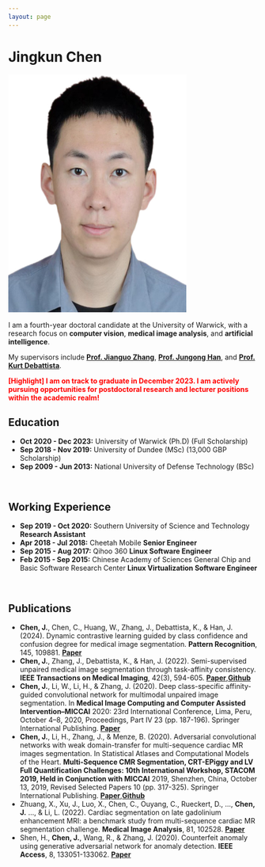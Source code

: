 ```yaml
---
layout: page
---
```


# Jingkun Chen

<img src="/file/image.jpeg" class="floatpic" width="360" height="480">

I am a fourth-year doctoral candidate at the University of Warwick, with a research focus on **computer vision**, **medical image analysis**, and **artificial intelligence**. 

My supervisors include [**Prof. Jianguo Zhang**](https://scholar.google.com/citations?user=ypSmZtIAAAAJ&hl=zh-CN), [**Prof. Jungong Han**](https://scholar.google.com/citations?user=hNi1gxAAAAAJ&hl=zh-CN), and [**Prof. Kurt Debattista**](https://scholar.google.co.uk/citations?user=8-E4ButRvbwC&hl=en). 


**<font color='red'>[Highlight] I am on track to graduate in December 2023. I am actively pursuing opportunities for postdoctoral research and lecturer positions within the academic realm!</font>**
<br>

## Education 
- **Oct 2020 - Dec 2023:** University of Warwick (Ph.D) (Full Scholarship)
- **Sep 2018 - Nov 2019:** University of Dundee (MSc) (13,000 GBP Scholarship)
- **Sep 2009 - Jun 2013:** National University of Defense Technology (BSc)
<br>

## Working Experience
- **Sep 2019 - Oct 2020:** Southern University of Science and Technology **Research Assistant**
- **Apr 2018 - Jul 2018:** Cheetah Mobile **Senior Engineer**
- **Sep 2015 - Aug 2017:** Qihoo 360 **Linux Software Engineer**
- **Feb 2015 - Sep 2015:** Chinese Academy of Sciences General Chip and Basic Software Research Center **Linux Virtualization Software Engineer**



<br>


## Publications

- **Chen, J.**, Chen, C., Huang, W., Zhang, J., Debattista, K., & Han, J. (2024). Dynamic contrastive learning guided by class confidence and confusion degree for medical image segmentation. **Pattern Recognition**, 145, 109881. [**Paper**](https://scholar.google.com/scholar?hl=zh-CN&as_sdt=0%2C33&q=Dynamic+contrastive+learning+guided+by+class+confidence+and+confusion+degree+for+medical+image+segmentation&btnG=)
- **Chen, J.**, Zhang, J., Debattista, K., & Han, J. (2022). Semi-supervised unpaired medical image segmentation through task-affinity consistency. **IEEE Transactions on Medical Imaging**, 42(3), 594-605. [**Paper**](https://wrap.warwick.ac.uk/170166/1/WRAP-semi-supervised-unpaired-medical-image-segmentation-through-task-affinity-consistency-2022.pdf),[**Github**](https://github.com/jingkunchen/TAC)
- **Chen, J.**, Li, W., Li, H., & Zhang, J. (2020). Deep class-specific affinity-guided convolutional network for multimodal unpaired image segmentation. In **Medical Image Computing and Computer Assisted Intervention–MICCAI** 2020: 23rd International Conference, Lima, Peru, October 4–8, 2020, Proceedings, Part IV 23 (pp. 187-196). Springer International Publishing. [**Paper**](https://arxiv.org/pdf/2101.01513)
- **Chen, J.**, Li, H., Zhang, J., & Menze, B. (2020). Adversarial convolutional networks with weak domain-transfer for multi-sequence cardiac MR images segmentation. In Statistical Atlases and Computational Models of the Heart. **Multi-Sequence CMR Segmentation, CRT-EPiggy and LV Full Quantification Challenges: 10th International Workshop, STACOM 2019, Held in Conjunction with MICCAI** 2019, Shenzhen, China, October 13, 2019, Revised Selected Papers 10 (pp. 317-325). Springer International Publishing. [**Paper**](https://arxiv.org/pdf/1908.09298),[**Github**](https://github.com/jingkunchen/MS-CMR_miccai_2019)
- Zhuang, X., Xu, J., Luo, X., Chen, C., Ouyang, C., Rueckert, D., ..., **Chen, J.** ..., & Li, L. (2022). Cardiac segmentation on late gadolinium enhancement MRI: a benchmark study from multi-sequence cardiac MR segmentation challenge. **Medical Image Analysis**, 81, 102528. [**Paper**](https://arxiv.org/pdf/2006.12434)
- Shen, H., **Chen, J.**, Wang, R., & Zhang, J. (2020). Counterfeit anomaly using generative adversarial network for anomaly detection. **IEEE Access**, 8, 133051-133062. [**Paper**](https://ieeexplore.ieee.org/stamp/stamp.jsp?arnumber=9144563)
